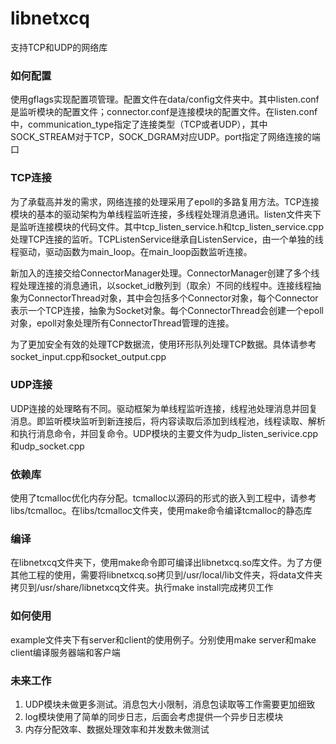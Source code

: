 # libnetxcq
支持TCP和UDP的网络库

### 如何配置
使用gflags实现配置项管理。配置文件在data/config文件夹中。其中listen.conf是监听模块的配置文件；connector.conf是连接模块的配置文件。在listen.conf中，communication_type指定了连接类型（TCP或者UDP），其中SOCK_STREAM对于TCP，SOCK_DGRAM对应UDP。port指定了网络连接的端口

### TCP连接
为了承载高并发的需求，网络连接的处理采用了epoll的多路复用方法。TCP连接模块的基本的驱动架构为单线程监听连接，多线程处理消息通讯。listen文件夹下是监听连接模块的代码文件。其中tcp_listen_service.h和tcp_listen_service.cpp处理TCP连接的监听。TCPListenService继承自ListenService，由一个单独的线程驱动，驱动函数为main_loop。在main_loop函数监听连接。

新加入的连接交给ConnectorManager处理。ConnectorManager创建了多个线程处理连接的消息通讯，以socket_id散列到（取余）不同的线程中。连接线程抽象为ConnectorThread对象，其中会包括多个Connector对象，每个Connector表示一个TCP连接，抽象为Socket对象。每个ConnectorThread会创建一个epoll对象，epoll对象处理所有ConnectorThread管理的连接。

为了更加安全有效的处理TCP数据流，使用环形队列处理TCP数据。具体请参考socket_input.cpp和socket_output.cpp

### UDP连接
UDP连接的处理略有不同。驱动框架为单线程监听连接，线程池处理消息并回复消息。即监听模块监听到新连接后，将内容读取后添加到线程池，线程读取、解析和执行消息命令，并回复命令。UDP模块的主要文件为udp_listen_serivice.cpp和udp_socket.cpp

### 依赖库
使用了tcmalloc优化内存分配。tcmalloc以源码的形式的嵌入到工程中，请参考libs/tcmalloc。在libs/tcmalloc文件夹，使用make命令编译tcmalloc的静态库

### 编译
在libnetxcq文件夹下，使用make命令即可编译出libnetxcq.so库文件。为了方便其他工程的使用，需要将libnetxcq.so拷贝到/usr/local/lib文件夹，将data文件夹拷贝到/usr/share/libnetxcq文件夹。执行make install完成拷贝工作

### 如何使用
example文件夹下有server和client的使用例子。分别使用make server和make client编译服务器端和客户端

### 未来工作
1. UDP模块未做更多测试。消息包大小限制，消息包读取等工作需要更加细致
2. log模块使用了简单的同步日志，后面会考虑提供一个异步日志模块
3. 内存分配效率、数据处理效率和并发数未做测试
